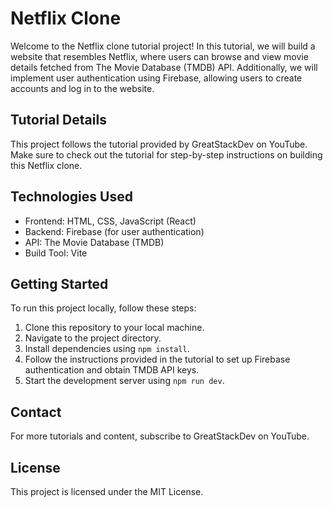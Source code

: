 # Netflix Clone

Welcome to the Netflix clone tutorial project! In this tutorial, we will build a website that resembles Netflix, where users can browse and view movie details fetched from The Movie Database (TMDB) API. Additionally, we will implement user authentication using Firebase, allowing users to create accounts and log in to the website.

## Tutorial Details

This project follows the tutorial provided by GreatStackDev on YouTube. Make sure to check out the tutorial for step-by-step instructions on building this Netflix clone.

## Technologies Used

- Frontend: HTML, CSS, JavaScript (React)
- Backend: Firebase (for user authentication)
- API: The Movie Database (TMDB)
- Build Tool: Vite

## Getting Started

To run this project locally, follow these steps:

1. Clone this repository to your local machine.
2. Navigate to the project directory.
3. Install dependencies using `npm install`.
4. Follow the instructions provided in the tutorial to set up Firebase authentication and obtain TMDB API keys.
5. Start the development server using `npm run dev`.

## Contact

For more tutorials and content, subscribe to GreatStackDev on YouTube.

## License

This project is licensed under the MIT License.

